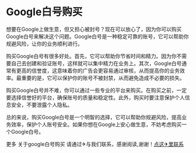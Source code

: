 # Google白号购买

想要在Google上做生意，但又担心被封号？现在可以放心了，因为你可以购买Google白号来解决这个问题。Google白号是一种稳定可靠的账号，它可以帮助你规避风险，让你的业务顺利进行。

购买Google白号有很多好处。首先，它可以帮助你节省时间和精力。因为你不需要自己去创建和验证账号，这样就可以集中精力在业务上。其次，Google白号通常有更高的信誉度，这意味着你的广告会更容易通过审核，从而提高你的业务效率。最重要的是，它可以保护你的账号不被封禁，从而避免造成不必要的损失。

购买Google白号并不难，你可以通过一些专业的平台来购买。在购买之前，一定要选择信誉好的平台，确保账号的质量和稳定性。此外，购买时要注意保护个人信息安全，不要泄露个人隐私。

总的来说，购买Google白号是一个明智的选择，它可以帮助你规避风险，提高业务效率，保护个人账号安全。如果你想在Google上安心做生意，不妨考虑购买一个Google白号。

更多 关于google白号购买 请通过✈与我们联系，感谢阅读,谢谢！[点这✈里联系](https://1.k02.cc)